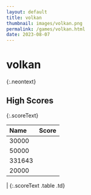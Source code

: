 ```yaml
---
layout: default
title: volkan
thumbnail: images/volkan.png
permalink: /games/volkan.html
date: 2023-08-07
---
```


# volkan 
{:.neontext}

## High Scores 
{:.scoreText}

| Name | Score | 
| :---- | ----: | 
| 30000 | 
| 50000 | 
| 331643 | 
| 20000 | 
| 
{:.scoreText .table .td}